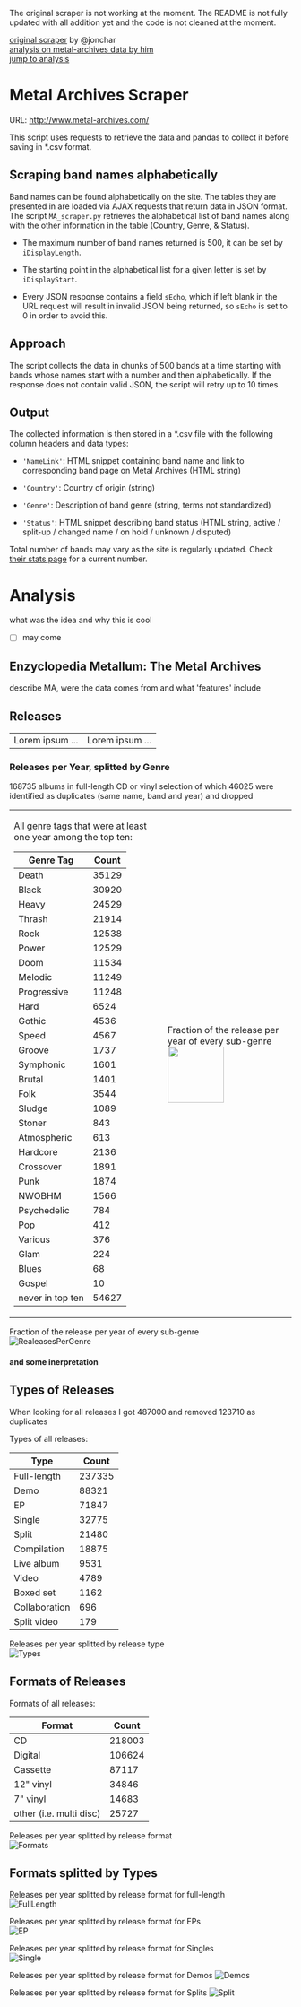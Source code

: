 The original scraper is not working at the moment. The README is not fully updated with all addition yet and the code is not cleaned at the moment.

[original scraper](https://github.com/jonchar/ma-scraper) by @jonchar  
[analysis on metal-archives data by him](https://jonchar.net/notebooks/MA-Exploratory-Analysis/)  
[jump to analysis](https://garbersc.github.io/ma-scraper/#analysis)  

# Metal Archives Scraper

URL: http://www.metal-archives.com/

This script uses requests to retrieve the data and pandas to collect it before
saving in \*.csv format.

## Scraping band names alphabetically

Band names can be found alphabetically on the site. The tables they are
presented in are loaded via AJAX requests that return data in JSON format.
The script `MA_scraper.py` retrieves the alphabetical list of band names
along with the other information in the table (Country, Genre, & Status).

* The maximum number of band names returned is 500, it can be set by
`iDisplayLength`.

* The starting point in the alphabetical list for a given letter is set by
`iDisplayStart`.

* Every JSON response contains a field `sEcho`, which if left blank in the URL
request will result in invalid JSON being returned, so `sEcho` is set to 0 in
order to avoid this.

## Approach

The script collects the data in chunks of 500 bands at a time starting with
bands whose names start with a number and then alphabetically. If the response
does not contain valid JSON, the script will retry up to 10 times.

## Output

The collected information is then stored in a \*.csv file with the following
column headers and data types:

* `'NameLink'`: HTML snippet containing band name and link to corresponding
band page on Metal Archives (HTML string)

* `'Country'`: Country of origin (string)

* `'Genre'`: Description of band genre (string, terms not standardized)

* `'Status'`: HTML snippet describing band status (HTML string, active / split-up / changed
name / on hold / unknown / disputed)

Total number of bands may vary as the site is regularly updated.
Check [their stats page](http://www.metal-archives.com/stats) for a current
number.

# Analysis
what was the idea and why this is cool
- [ ] may come

## Enzyclopedia Metallum: The Metal Archives
describe MA, were the data comes from and what 'features' include

## Releases

<script src="https://cdn.mathjax.org/mathjax/latest/MathJax.js?config=TeX-AMS-MML_HTMLorMML" type="text/javascript"></script>
<table border="0">
 <tr>
    <td>Lorem ipsum ...</td>
    <td>
    Lorem ipsum ...
    </td>
 </tr>
</table>


### Releases per Year, splitted by Genre

168735 albums in full-length CD or vinyl selection of which 46025 were identified as duplicates (same name, band and year) and dropped

<table border="0">
 <tr>
    <td>

All genre tags that were at least one year among the top ten:

Genre Tag     | Count
------------- | -------------
Death         | 35129
Black         | 30920
Heavy         | 24529
Thrash        | 21914
Rock          | 12538
Power         | 12529
Doom          | 11534
Melodic       | 11249
Progressive   | 11248
Hard          |  6524
Gothic        |  4536
Speed         |  4567
Groove        |  1737
Symphonic     |  1601
Brutal        |  1401
Folk          |  3544
Sludge        |  1089
Stoner        |   843
Atmospheric   |   613
Hardcore      |  2136
Crossover     |  1891
Punk          |  1874
NWOBHM        |  1566
Psychedelic   |   784
Pop           |   412
Various       |   376
Glam          |   224
Blues         |    68
Gospel        |    10
never in top ten| 54627  
</td>
    <td>


Fraction of the release per year of every sub-genre 
  <img src="https://raw.githubusercontent.com/garbersc/ma-scraper/master/pics/outputGenreSplits.png" width="100" />  
    </td>
 </tr>
</table>

Fraction of the release per year of every sub-genre  
![RealeasesPerGenre](https://raw.githubusercontent.com/garbersc/ma-scraper/master/pics/outputGenreSplits.png) 

#### and some inerpretation

## Types of Releases

When looking for all releases I got 487000 and removed 123710 as duplicates

Types of all releases:

Type           | Count
---------------|------
Full-length    | 237335
Demo           |  88321
EP             |  71847
Single         |  32775
Split          |  21480
Compilation    |  18875
Live album     |   9531
Video          |   4789
Boxed set      |   1162
Collaboration  |    696
Split video    |    179

Releases per year splitted by release type  
![Types](https://raw.githubusercontent.com/garbersc/ma-scraper/master/pics/TypesPerYear.png)


## Formats of Releases
Formats of all releases:

Format                   | Count
-------------------------|------
CD                       |          218003
Digital                  |          106624
Cassette                 |           87117
12" vinyl                |           34846
7" vinyl                 |           14683
other (i.e. multi disc)	 |	   25727

Releases per year splitted by release format  
![Formats](https://raw.githubusercontent.com/garbersc/ma-scraper/master/pics/FormatsPerYear.png)


## Formats splitted by Types

Releases per year splitted by release format for full-length  
![FullLength](https://raw.githubusercontent.com/garbersc/ma-scraper/master/pics/FormatsOfFull-length.png)

Releases per year splitted by release format for EPs  
![EP](https://raw.githubusercontent.com/garbersc/ma-scraper/master/pics/FormatsOfEP.png)

Releases per year splitted by release format for Singles  
![Single](https://raw.githubusercontent.com/garbersc/ma-scraper/master/pics/FormatsOfSingle.png)

Releases per year splitted by release format for Demos 
![Demos](https://raw.githubusercontent.com/garbersc/ma-scraper/master/pics/FormatsOfDemos.png)

Releases per year splitted by release format for Splits
![Split](https://raw.githubusercontent.com/garbersc/ma-scraper/master/pics/FormatsOfSplit.png)


